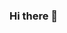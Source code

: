 ### Hi there 👋

<!--
**WarriorDevKev/warriordevkev** is a ✨ _special_ ✨ repository because its `README.md` (this file) appears on your GitHub profile.

Here are some ideas to get you started:

- 🔭 I’m currently working on Full-Stack Development
- 🌱 I’m currently learning Full-Stack Development with a heavy focus on JavaScript
-->
